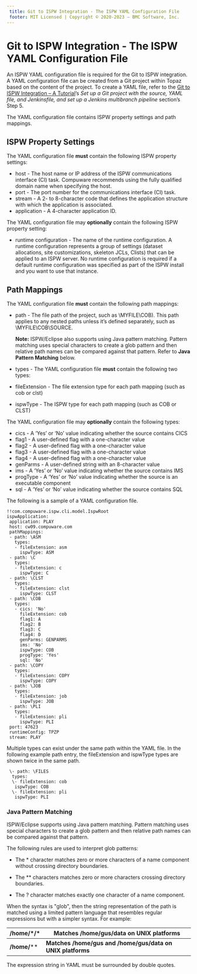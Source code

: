 ```yaml
---
 title: Git to ISPW Integration - The ISPW YAML Configuration File
 footer: MIT Licensed | Copyright © 2020-2023 – BMC Software, Inc.
---
```



# Git to ISPW Integration - The ISPW YAML Configuration File

An ISPW YAML configuration file is required for the Git to ISPW integration. A YAML configuration file can be created from a Git project within Topaz based on the content of the project. To create a YAML file, refer to the [Git to ISPW Integration – A Tutorial](GIT_to_ISPW_Integration_Tutorial.md)’s *Set up a Git project with the source, YAML file, and Jenkinsfile, and set up a Jenkins multibranch pipeline* section’s Step 5.

The YAML configuration file contains ISPW property settings and path mappings.

##  ISPW Property Settings

The YAML configuration file **must** contain the following ISPW property settings:

- host - The host name or IP address of the ISPW communications interface (CI) task. Compuware recommends using the fully qualified domain name when specifying the host.
- port - The port number for the communications interface (CI) task.
- stream - A 2- to 8-character code that defines the application structure with which the application is associated.
- application - A 4-character application ID.

The YAML configuration file may **optionally** contain the following ISPW property setting:

- runtime configuration - The name of the runtime configuration. A runtime configuration represents a group of settings (dataset allocations, site customizations, skeleton JCLs, Clists) that can be applied to an ISPW server. No runtime configuration is required if a default runtime configuration was specified as part of the ISPW install and you want to use that instance.

## Path Mappings

The YAML configuration file **must** contain the following path mappings:

- path -  The file path of the project, such as \MYFILE\COB). This path applies to any nested paths unless it’s defined separately, such as \MYFILE\COB\SOURCE.

  **Note:** ISPW/Eclipse also supports using Java pattern matching. Pattern matching uses special characters to create a glob pattern and then relative path names can be compared against that pattern. Refer to **Java Pattern Matching** below.

- types - The YAML configuration file **must** contain the following two types:

- fileExtension - The file extension type for each path mapping (such as cob or clst)
- ispwType - The ISPW type for each path mapping (such as COB or CLST)

The YAML configuration file may **optionally** contain the following types:
- cics - A ‘Yes’ or ‘No’ value indicating whether the source contains CICS
- flag1 - A user-defined flag with a one-character value
- flag2 - A user-defined flag with a one-character value
- flag3 - A user-defined flag with a one-character value
- flag4 - A user-defined flag with a one-character value
- genParms - A user-defined string with an 8-character value
- ims - A ‘Yes’ or ‘No’ value indicating whether the source contains IMS
- progType - A ‘Yes’ or ‘No’ value indicating whether the source is an executable component
- sql - A ‘Yes’ or ‘No’ value indicating whether the source contains SQL

 

The following is a sample of a YAML configuration file.

 ```
!!com.compuware.ispw.cli.model.IspwRoot
ispwApplication:
  application: PLAY
  host: cw09.compuware.com
  pathMappings:
  - path: \ASM
    types:
    - fileExtension: asm
      ispwType: ASM
  - path: \C
    types:
    - fileExtension: c
      ispwType: C
  - path: \CLST
    types:
    - fileExtension: clst
      ispwType: CLST
  - path: \COB
    types:
    - cics: 'No'
      fileExtension: cob
      flag1: A
      flag2: B
      flag3: C
      flag4: D
      genParms: GENPARMS
      ims: 'No'
      ispwType: COB
      progType: 'Yes'
      sql: 'No'
  - path: \COPY
    types:
    - fileExtension: COPY
      ispwType: COPY
  - path: \JOB
    types:
    - fileExtension: job
      ispwType: JOB
  - path: \PLI
    types:
    - fileExtension: pli
      ispwType: PLI
  port: 47623
  runtimeConfig: TPZP
  stream: PLAY
 ```


Multiple types can exist under the same path within the YAML file. In the following example path entry, the fileExtension and ispwType types are shown twice in the same path.

```
 \- path: \FILES
  types:
  \- fileExtension: cob
   ispwType: COB
  \- fileExtension: pli
   ispwType: PLI
```

### Java Pattern Matching

ISPW/Eclipse supports using Java pattern matching. Pattern matching uses special characters to create a glob pattern and then relative path names can be compared against that pattern. 

The following rules are used to interpret glob patterns:

- The * character matches zero or more characters of a name component without crossing directory boundaries.

- The ** characters matches zero or more characters crossing directory boundaries.

- The ? character matches exactly one character of a name component.


When the syntax is "glob",  then the string representation of the path is matched using a limited pattern language that resembles regular expressions but with a simpler syntax. For example:

| /home/\*/\*  | Matches /home/gus/data on UNIX platforms                   |
| ------------ | ---------------------------------------------------------- |
| **/home/**** | **Matches /home/gus and /home/gus/data on UNIX platforms** |

The expression string in YAML must be surrounded by double quotes.